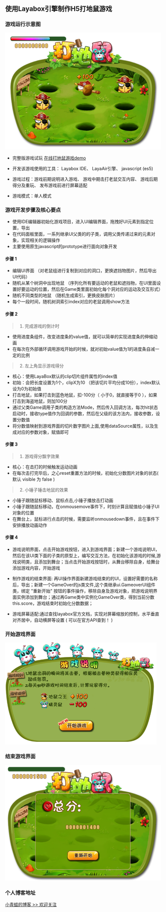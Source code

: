 ## 使用Layabox引擎制作H5打地鼠游戏

### 游戏运行示意图

![hit hammer game](/folders/screenshot.png "hit hammer game") 

* 完整版游戏试玩 [在线打地鼠游戏demo](https://riverscoder.github.io/the-hamster-game/bin/index.html) 

* 开发该游戏使用的工具： Layabox IDE、 LayaAir引擎、 javascript (es5)

* 游戏过程：游戏前期说明进入游戏、 游戏中期击打老鼠交互内容、 游戏后期得分及重玩、 发布游戏前进行屏幕适配

* 游戏模式：单人模式

### 游戏开发步骤及核心要点

* 使用IDE编辑器初始化游戏项目，进入UI编辑界面，拖拽好UI元素到指定位置，导出
* 在代码面板里面，一系列继承UI父类的的子类，调用父类传递过来的元素对象，实现相关的逻辑操作
* 主要使用原生javascript的prototype进行面向对象开发


#### 步骤 1

* 编辑UI界面 （对老鼠组进行复制到对应的洞口，更换遮挡物图片，然后导出UI代码）
* 随机从某个树洞中出现地鼠 （序列化所有要运动的老鼠和遮挡物，在UI里面设置好要运动的位置，然后在Game类里面初始化每个洞对应的运动及交互形式）
* 随机不同类型的地鼠 （随机生成索引，更换皮肤图片）
* 每个一段时间，随机树洞索引index对应的老鼠调用show方法

#### 步骤 2

> 1. 完成游戏的倒计时

* 使用进度条组件，改变进度条的value值，就可以简单的实现进度条的伸缩动画
* 在每次在外部循环调用游戏开始的时候，就对初始value值为1的进度条自减一定的比例
    
> 2. 左上角显示游戏得分

* 核心：使用LayaBox默认的clip切片组件属性的index值
* 初始：会把长度设置为1个，clipX为10 （把该切片平均分成10份），index默认设为0为初始值
* 打击地鼠，如果打击到蓝色地鼠，扣-100分（ 小于0，就直接等于0 ），如果打击到海盗地鼠，则加100分
* 通过父类Game调用子类的构造方法Mode，然后传入回调方法，每次hit状态启动时，接收type值作为回调的参数，然后在父级的该方法内，接收参数，设置分数值
* 将分数值映射到游戏界面的切片数字图片上面,使用dataSource属性，以及生成对应的参数对象，赋值即可
    
    
    
#### 步骤 3

> 1. 游戏得分飘字效果

* 核心：在击打的时候触发运动动画
* 在每次击打完毕后，之心reset重置方法的时候，初始化分数图片对象的状态( 默认 visible 为 false )
    
> 2. 小锤子锤击地鼠的效果

* 小锤子跟随鼠标移动、鼠标点击,小锤子播放击打动画
* 小锤子跟随鼠标移动，在onmousemove事件下，时刻计算且赋值给小锤子UI对象的位置
* 在舞台上，鼠标进行点击的时候，需要监听onmousedown事件，且在事件下安排播放动画动作
    

#### 步骤 4

* 游戏说明界面，点击开始游戏按钮，进入到游戏界面；新建一个游戏说明UI，然后在该UI类下面的子类的原型上，编写交互方法，在初始化该游戏的时候,游戏说明类，且添加到舞台；当点击开始游戏按钮时，从舞台移除自身，给舞台添加游戏内容，开始游戏

* 制作游戏的结束界面: 再UI操作界面新建游戏结束的的UI，设置好需要的名称后，导出；新建一个GameOver的js类文件,这个类继承ui.GameoverUI组件类，绑定 "重新开始" 按钮的事件操作，移除自身及游戏对象，把游戏说明界面实例添加到舞台；通过再Game类中实例化GameOver类，得到当前分数this.score，游戏结束时初始化分数数据；
    
* 游戏屏幕适配:通过查找layabox官方文档，实现对屏幕缩放的控制，水平垂直对齐居中，自动横屏等设置 ( 可以在官方API查到！ )
 

### 开始游戏界面

![hit hammer game](/folders/gamestart.png "start game") 


### 结束游戏界面

![hit hammer game](/folders/gamend.png "end game")


### 个人博客地址

[小青蛙的博客 >> 欢迎关注](http://blog.sina.com.cn/riversfrog) 